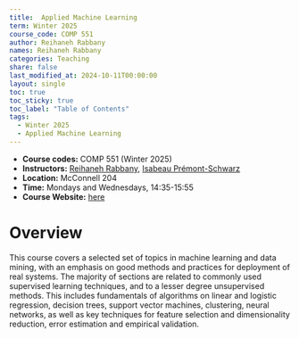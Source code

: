 ```yaml
---
title:  Applied Machine Learning
term: Winter 2025
course_code: COMP 551
author: Reihaneh Rabbany
names: Reihaneh Rabbany
categories: Teaching
share: false
last_modified_at: 2024-10-11T00:00:00
layout: single
toc: true
toc_sticky: true
toc_label: "Table of Contents"
tags:
  - Winter 2025
  - Applied Machine Learning
---
```


* **Course codes:** COMP 551 (Winter 2025)
* **Instructors:** [Reihaneh Rabbany](http://www.reirab.com/), [Isabeau Prémont-Schwarz](https://www.cs.mcgill.ca/~isabeau/)
* **Location:** McConnell 204
* **Time:** Mondays and Wednesdays, 14:35-15:55
* **Course Website:** [here](https://www.cs.mcgill.ca/~isabeau/COMP551/F24/index.html)

# Overview

This course covers a selected set of topics in machine learning and data mining, with an emphasis on good methods and practices for deployment of real systems. The majority of sections are related to commonly used supervised learning techniques, and to a lesser degree unsupervised methods. This includes fundamentals of algorithms on linear and logistic regression, decision trees, support vector machines, clustering, neural networks, as well as key techniques for feature selection and dimensionality reduction, error estimation and empirical validation.